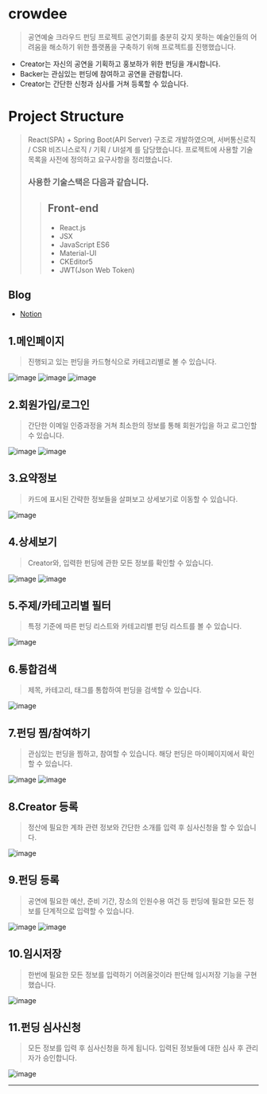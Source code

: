 # crowdee
>공연예술 크라우드 펀딩 프로젝트
공연기회를 충분히 갖지 못하는 예술인들의 어려움을 해소하기 위한 플랫폼을 구축하기 위해 프로젝트를 진행했습니다.
* Creator는 자신의 공연을 기획하고 홍보하가 위한 펀딩을 개시합니다.
* Backer는 관심있는 펀딩에 참여하고 공연을 관람합니다.
* Creator는 간단한 신청과 심사를 거쳐 등록할 수 있습니다. 


# Project Structure
> React(SPA) + Spring Boot(API Server) 구조로 개발하였으며, 서버통신로직 / CSR 비즈니스로직 / 기획 / UI설계 를 담당했습니다. 프로젝트에 사용할 기술목록을 사전에 정의하고 요구사항을 정리했습니다.
> ### 사용한 기술스택은 다음과 같습니다.
>> ## Front-end
>> * React.js
>> * JSX
>> * JavaScript ES6
>> * Material-UI
>> * CKEditor5
>> * JWT(Json Web Token)



## Blog

* [Notion](https://www.notion.so/39f818016eff40f0ba0c5e52af4d859a)





## 1.메인페이지
>진행되고 있는 펀딩을 카드형식으로 카테고리별로 볼 수 있습니다.

![image](https://user-images.githubusercontent.com/74484564/132465340-d9c0b3eb-9854-4f99-bf29-100a0fae28ff.png)
![image](https://user-images.githubusercontent.com/82789460/133087052-e2bd0e42-e800-4216-9242-02e085f40e5a.png)
![image](https://user-images.githubusercontent.com/82789460/133087406-372ed8d4-4fae-486f-92aa-cff8cc04f26e.png)
## 2.회원가입/로그인
>간단한 이메일 인증과정을 거쳐 최소한의 정보를 통해 회원가입을 하고 로그인할 수 있습니다.

![image](https://user-images.githubusercontent.com/74484564/132465628-a30d26e4-0ef9-4ef1-9767-248bf780df13.png)
![image](https://user-images.githubusercontent.com/74484564/132465939-4f7d03ce-812e-4f6f-8492-2e9a75fe4e9e.png)


## 3.요약정보
>카드에 표시된 간략한 정보들을 살펴보고 상세보기로 이동할 수 있습니다.

![image](https://user-images.githubusercontent.com/74484564/132466153-50830f58-dad7-4b3f-9509-4bee6218e0b5.png)


## 4.상세보기
>Creator와, 입력한 펀딩에 관한 모든 정보를 확인할 수 있습니다.

![image](https://user-images.githubusercontent.com/74484564/132466331-c53763ea-f84c-4c8e-93d9-fd429e21e0d8.png)
![image](https://user-images.githubusercontent.com/74484564/132466362-dc82cd8e-c32b-4e64-9077-a3b5f2f0511d.png)


## 5.주제/카테고리별 필터
>특정 기준에 따른 펀딩 리스트와 카테고리별 펀딩 리스트를 볼 수 있습니다.

![image](https://user-images.githubusercontent.com/74484564/132466567-552fd3e7-1e38-41b2-a540-5dc7bf35c566.png)


## 6.통합검색
>제목, 카테고리, 태그를 통합하여 펀딩을 검색할 수 있습니다.

![image](https://user-images.githubusercontent.com/74484564/132466697-11912879-6109-480e-a4c5-1298d25aa96d.png)


## 7.펀딩 찜/참여하기
>관심있는 펀딩을 찜하고, 참여할 수 있습니다. 해당 펀딩은 마이페이지에서 확인할 수 있습니다.

![image](https://user-images.githubusercontent.com/74484564/132466905-ad4eabd8-fa6c-460f-8752-c75259e58cf0.png)
![image](https://user-images.githubusercontent.com/74484564/132466990-6308cf77-d731-4df3-b5f2-f2947b7e7e14.png)


## 8.Creator 등록
>정산에 필요한 계좌 관련 정보와 간단한 소개를 입력 후 심사신청을 할 수 있습니다.

![image](https://user-images.githubusercontent.com/74484564/132475025-27a2efbd-de2c-4e79-a504-5378e66f56b9.png)


## 9.펀딩 등록
>공연에 필요한 예산, 준비 기간, 장소의 인원수용 여건 등 펀딩에 필요한 모든 정보를 단계적으로 입력할 수 있습니다. 

![image](https://user-images.githubusercontent.com/74484564/132475324-bf70d101-b8e9-40b1-9b7d-cbf447275428.png)
![image](https://user-images.githubusercontent.com/74484564/132475548-e16a855c-1eb9-47a7-95f1-21bbae0d3299.png)


## 10.임시저장
>한번에 필요한 모든 정보를 입력하기 어려울것이라 판단해 임시저장 기능을 구현했습니다.

![image](https://user-images.githubusercontent.com/74484564/132475598-b1f38128-edd1-4c24-a50c-4debbc52f552.png)


## 11.펀딩 심사신청
>모든 정보를 입력 후 심사신청을 하게 됩니다. 입력된 정보들에 대한 심사 후 관리자가 승인합니다.

![image](https://user-images.githubusercontent.com/74484564/132475862-6c53a47d-e645-49ce-9c22-e1d2e6ad99d4.png)


***


